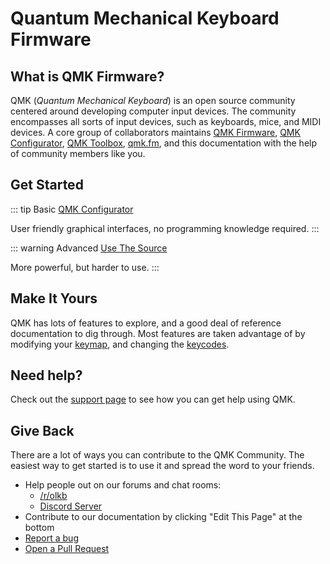 # Quantum Mechanical Keyboard Firmware

## What is QMK Firmware?

QMK (_Quantum Mechanical Keyboard_) is an open source community centered around
developing computer input devices. The community encompasses all sorts of input
devices, such as keyboards, mice, and MIDI devices. A core group of
collaborators maintains [QMK Firmware](https://github.com/qmk/qmk_firmware),
[QMK Configurator](https://config.qmk.fm),
[QMK Toolbox](https://github.com/qmk/qmk_toolbox), [qmk.fm](https://qmk.fm), and
this documentation with the help of community members like you.

## Get Started

::: tip Basic
[QMK Configurator](newbs_building_firmware_configurator)

User friendly graphical interfaces, no programming knowledge required.
:::

::: warning Advanced
[Use The Source](newbs)

More powerful, but harder to use.
:::

## Make It Yours

QMK has lots of features to explore, and a good deal of reference documentation to dig through. Most features are taken advantage of by modifying your [keymap](keymap), and changing the [keycodes](keycodes).

## Need help?

Check out the [support page](support) to see how you can get help using QMK.

## Give Back

There are a lot of ways you can contribute to the QMK Community. The easiest way
to get started is to use it and spread the word to your friends.

* Help people out on our forums and chat rooms:
    * [/r/olkb](https://www.reddit.com/r/olkb/)
    * [Discord Server](https://discord.gg/Uq7gcHh)
* Contribute to our documentation by clicking "Edit This Page" at the bottom
* [Report a bug](https://github.com/qmk/qmk_firmware/issues/new/choose)
* [Open a Pull Request](contributing)
